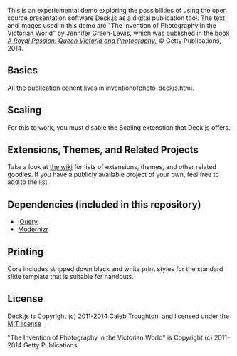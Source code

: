 This is an experiemental demo exploring the possibilities of using the open source presentation software [Deck.js](http://imakewebthings.com/deck.js/) as a digital publication tool. The text and images used in this demo are "The Invention of Photography in the Victorian World" by Jennifer Green-Lewis, which was published in the book [*A Royal Passion: Queen Victoria and Photography*](http://shop.getty.edu/products/a-royal-passion-queen-victoria-and-photography-978-1606061558), © Getty Publications, 2014.

## Basics

All the publication conent lives in inventionofphoto-deckjs.html.

## Scaling

For this to work, you must disable the Scaling extenstion that Deck.js offers.

## Extensions, Themes, and Related Projects

Take a look at [the wiki](https://github.com/imakewebthings/deck.js/wiki) for lists of extensions, themes, and other related goodies.  If you have a publicly available project of your own, feel free to add to the list.

## Dependencies (included in this repository)

- [jQuery](http://jquery.com)
- [Modernizr](http://modernizr.com)

## Printing

Core includes stripped down black and white print styles for the standard slide template that is suitable for handouts.

## License

Deck.js is Copyright (c) 2011-2014 Caleb Troughton, and licensed under the [MIT license](https://github.com/imakewebthings/deck.js/blob/master/MIT-license.txt)

"The Invention of Photography in the Victorian World" is Copyright (c) 2011-2014 Getty Publications.
